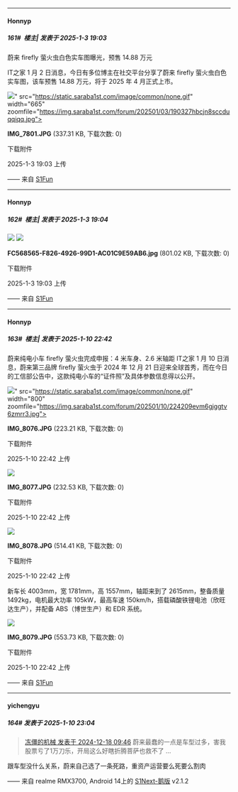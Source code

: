 ﻿
*****

####  Honnyp  
##### 161#         楼主| 发表于 2025-1-3 19:03

蔚来 firefly 萤火虫白色实车图曝光，预售 14.88 万元

IT之家 1 月 2 日消息，今日有多位博主在社交平台分享了蔚来 firefly 萤火虫白色实车图，该车预售 14.88 万元，将于 2025 年 4 月正式上市。

<img src="https://img.saraba1st.com/forum/202501/03/190327hbcjn8sccduqqiqq.jpg" referrerpolicy="no-referrer">" src="https://static.saraba1st.com/image/common/none.gif" width="665" zoomfile="https://img.saraba1st.com/forum/202501/03/190327hbcjn8sccduqqiqq.jpg">

<strong>IMG_7801.JPG</strong> (337.31 KB, 下载次数: 0)

下载附件

2025-1-3 19:03 上传

—— 来自 [S1Fun](https://s1fun.koalcat.com)

*****

####  Honnyp  
##### 162#         楼主| 发表于 2025-1-3 19:04

<img src="https://static.saraba1st.com/image/smiley/face2017/068.png">

<img src="https://img.saraba1st.com/forum/202501/03/190359aaz5f5db0oap50lf.jpg" referrerpolicy="no-referrer">

<strong>FC568565-F826-4926-99D1-AC01C9E59AB6.jpg</strong> (801.02 KB, 下载次数: 0)

下载附件

2025-1-3 19:03 上传

—— 来自 [S1Fun](https://s1fun.koalcat.com)

*****

####  Honnyp  
##### 163#         楼主| 发表于 2025-1-10 22:42

蔚来纯电小车 firefly 萤火虫完成申报：4 米车身、2.6 米轴距
IT之家 1 月 10 日消息，蔚来第三品牌 firefly 萤火虫于 2024 年 12 月 21 日迎来全球首秀，而在今日的工信部公告中，这款纯电小车的“证件照”及具体参数信息得以公开。

<img src="https://img.saraba1st.com/forum/202501/10/224209evm6gjggtv6zmrr3.jpg" referrerpolicy="no-referrer">" src="https://static.saraba1st.com/image/common/none.gif" width="800" zoomfile="https://img.saraba1st.com/forum/202501/10/224209evm6gjggtv6zmrr3.jpg">

<strong>IMG_8076.JPG</strong> (223.21 KB, 下载次数: 0)

下载附件

2025-1-10 22:42 上传

<img src="https://img.saraba1st.com/forum/202501/10/224209a57g7hh0hz15dgtt.jpg" referrerpolicy="no-referrer">

<strong>IMG_8077.JPG</strong> (232.53 KB, 下载次数: 0)

下载附件

2025-1-10 22:42 上传

<img src="https://img.saraba1st.com/forum/202501/10/224209ye2xxaf8c6gl1vgv.jpg" referrerpolicy="no-referrer">

<strong>IMG_8078.JPG</strong> (514.41 KB, 下载次数: 0)

下载附件

2025-1-10 22:42 上传

新车长 4003mm，宽 1781mm，高 1557mm，轴距来到了 2615mm，整备质量 1492kg，电机最大功率 105kW，最高车速 150km/h，搭载磷酸铁锂电池（欣旺达生产），并配备 ABS（博世生产）和 EDR 系统。

<img src="https://img.saraba1st.com/forum/202501/10/224233k4eujej495jwj06z.jpg" referrerpolicy="no-referrer">

<strong>IMG_8079.JPG</strong> (553.73 KB, 下载次数: 0)

下载附件

2025-1-10 22:42 上传

—— 来自 [S1Fun](https://s1fun.koalcat.com)


*****

####  yichengyu  
##### 164#       发表于 2025-1-10 23:04

<blockquote><a href="httphttps://bbs.saraba1st.com/2b/forum.php?mod=redirect&amp;goto=findpost&amp;pid=66953014&amp;ptid=2211858" target="_blank">冻僵的机械 发表于 2024-12-18 09:46</a>
蔚来最蠢的一点是车型过多，害我股票亏了1万刀乐，开局这么好瞎折腾菩萨也救不了 ...</blockquote>
跟车型没什么关系，蔚来自己选了一条死路，重资产运营要么死要么割肉

—— 来自 realme RMX3700, Android 14上的 [S1Next-鹅版](https://github.com/ykrank/S1-Next/releases) v2.1.2

